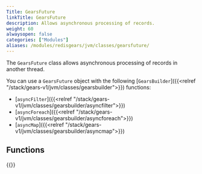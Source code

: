 ```yaml
---
Title: GearsFuture
linkTitle: GearsFuture
description: Allows asynchronous processing of records.
weight: 60
alwaysopen: false
categories: ["Modules"]
aliases: /modules/redisgears/jvm/classes/gearsfuture/
---
```


The `GearsFuture` class allows asynchronous processing of records in another thread.

You can use a `GearsFuture` object with the following [`GearsBuilder`]({{<relref "/stack/gears-v1/jvm/classes/gearsbuilder">}}) functions:

- [`asyncFilter`]({{<relref "/stack/gears-v1/jvm/classes/gearsbuilder/asyncfilter">}})
- [`asyncForeach`]({{<relref "/stack/gears-v1/jvm/classes/gearsbuilder/asyncforeach">}})
- [`asyncMap`]({{<relref "/stack/gears-v1/jvm/classes/gearsbuilder/asyncmap">}})

## Functions

{{<table-children columnNames="Function,Description" columnSources="LinkTitle,Description" enableLinks="LinkTitle">}}